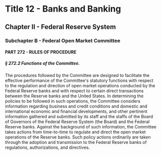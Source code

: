 
# Title 12 - Banks and Banking
## Chapter II - Federal Reserve System
### Subchapter B - Federal Open Market Committee
#### PART 272 - RULES OF PROCEDURE
##### § 272.2 Functions of the Committee.

The procedures followed by the Committee are designed to facilitate the effective performance of the Committee's statutory functions with respect to the regulation and direction of open market operations conducted by the Federal Reserve banks and with respect to certain direct transactions between the Reserve banks and the United States. In determining the policies to be followed in such operations, the Committee considers information regarding business and credit conditions and domestic and international economic and financial developments, and other pertinent information gathered and submitted by its staff and the staffs of the Board of Governors of the Federal Reserve System (the Board) and the Federal Reserve banks. Against the background of such information, the Committee takes actions from time-to-time to regulate and direct the open market operations of the Reserve banks. Such policy actions ordinarily are taken through the adoption and transmission to the Federal Reserve banks of regulations, authorizations, and directives.

